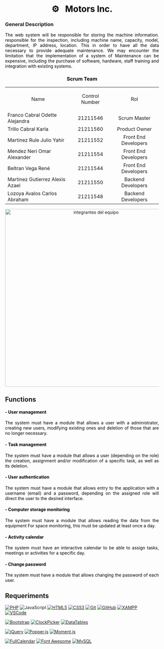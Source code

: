 <div align="center">
    <h1 align="center" style="color:black;">⚙️ &nbsp; Motors Inc.</h1>
</div>

### General Description


<div align="center">
    <p align="justify" style="color:black;">
       The web system will be responsible for storing the machine information.
          responsible for the inspection, including machine name, capacity, model,
          department, IP address, location. This in order to have all the data
          necessary to provide adequate maintenance.
          We may encounter the limitation that the implementation of a system of
          Maintenance can be expensive, including the purchase of software, hardware,
          staff training and integration with existing systems.
    </p>
</div>


<div align="center">
<h3 align="center" style="color:black;">Scrum Team</h3>
</div>

<table align="center">
 <tr>
    <td align="center">
        <p>Name</p>
    </td>
    <td align="center">
        <p>Control Number</p>
    </td>
    <td align="center">
        <p>Rol</p>
    </td>
  </tr>
  <tr>
    <td>
        Franco Cabral Odette Alejandra
    </td>
    <td align="center">
        21211546
    </td>
    <td align="center">
        Scrum Master
    </td>
  </tr>
  <tr>
    <td>
        Trillo Cabral Karla
    </td>
    <td align="center">
        21211560
    </td>
    <td align="center">
        Product Owner
    </td>
  </tr>
  <tr>
    <td>
        Martinez Rule Julio Yahir
    </td>
    <td align="center">
        21211552
    </td>
    <td align="center">
        Front End Developers
    </td>
  </tr>
  <tr>
    <td>
        Mendez Neri Omar Alexander
    </td>
    <td align="center">
        21211554
    </td>
    <td align="center">
        Front End Developers
    </td>
  </tr>
  <tr>
    <td>
        Beltran Vega René
    </td>
    <td align="center">
        21211544
    </td>
    <td align="center">
        Front End Developers
    </td>
  </tr>
  <tr>
    <td>
        Martinez Gutierrez Alexis Azael
    </td>
    <td align="center">
        21211550
    </td>
    <td align="center">
        Backend Developers
    </td>
  </tr>
  <tr>
    <td>
        Lozoya Avalos Carlos Abraham
    </td>
    <td align="center">
        21211548
    </td>
    <td align="center">
        Backend Developers
    </td>
  </tr>
</table>

<div align="center">
    <img src="https://github.com/Elcarlos2925/Motors-inc/blob/Carlos/static/assets/img/integrantes.JPG" width="580" alt="integrantes del equipo" >
</div>

## Functions

<div align="center">
<h4 align="justify" style="color:black;">- User management</h4>
     <p align="justify" style="color:black;">
        The system must have a module that allows a user with a
        administrator, creating new users, modifying existing ones
        and deletion of those that are no longer necessary.
     </p>
     <h4 align="justify" style="color:black;">- Task management</h4>
     <p align="justify" style="color:black;">
        The system must have a module that allows a user (depending on the
        role) the creation, assignment and/or modification of a specific task,
        as well as its deletion.
     </p>
     <h4 align="justify" style="color:black;">- User authentication</h4>
     <p align="justify" style="color:black;">
        The system must have a module that allows entry to the application with
        a username (email) and a password, depending on
        the assigned role will direct the user to the desired interface.
     </p>
     <h4 align="justify" style="color:black;">- Computer storage monitoring</h4>
     <p align="justify" style="color:black;">
        The system must have a module that allows reading the data from the equipment
        For space monitoring, this must be updated at least once a day.
     </p>
     <h4 align="justify" style="color:black;">- Activity calendar</h4>
     <p align="justify" style="color:black;">
         The system must have an interactive calendar to be able to assign tasks,
         meetings or activities for a specific day.
     </p>
     <h4 align="justify" style="color:black;">- Change password</h4>
     <p align="justify" style="color:black;">
         The system must have a module that allows changing the password
         of each user.
     </p>
</div>

## Requeriments
[![PHP](https://img.shields.io/badge/php-%23777BB4.svg?style=for-the-badge&logo=php&logoColor=white)](https://www.php.net/)
![JavaScript](https://img.shields.io/badge/javascript-%23323330.svg?style=for-the-badge&logo=javascript&logoColor=%23F7DF1E)
[![HTML5](https://img.shields.io/badge/HTML5-%23E34F26.svg?style=for-the-badge&logo=html5&logoColor=white)](https://html5.org/)
[![CSS3](https://img.shields.io/badge/CSS3-%231572B6.svg?style=for-the-badge&logo=css3&logoColor=white)](https://www.w3.org/Style/CSS/Overview.en.html)
[![Git](https://img.shields.io/badge/Git-%23F05032.svg?style=for-the-badge&logo=git&logoColor=white)](https://git-scm.com/)
[![GitHub](https://img.shields.io/badge/GitHub-%23181717.svg?style=for-the-badge&logo=github&logoColor=white)](https://github.com)
[![XAMPP](https://img.shields.io/badge/XAMPP-%23FB7A24.svg?style=for-the-badge&logo=xampp&logoColor=white)](https://www.apachefriends.org/es/index.html)
[![VSCode](https://img.shields.io/badge/VSCode-%23007ACC.svg?style=for-the-badge&logo=visual-studio-code&logoColor=white)](https://code.visualstudio.com/)

[![Bootstrap](https://img.shields.io/badge/Bootstrap-5.3.3-7952B3?style=for-the-badge&logo=bootstrap&logoColor=white)](https://getbootstrap.com/)
[![ClockPicker](https://img.shields.io/badge/ClockPicker-0.0.7-4FC08D?style=for-the-badge&logo=clockify&logoColor=white)](https://weareoutman.github.io/clockpicker/)
[![DataTables](https://img.shields.io/badge/DataTables-2.0.3-007BFF?style=for-the-badge&logo=datatables&logoColor=white)](https://datatables.net/)

[![jQuery](https://img.shields.io/badge/jQuery-3.7.1-0769AD?style=for-the-badge&logo=jquery&logoColor=white)](https://jquery.com/)
[![Popper.js](https://img.shields.io/badge/Popper.js-2.11.8-7952B3?style=for-the-badge&logo=popper.js&logoColor=white)](https://popper.js.org/docs/v2/)
[![Moment.js](https://img.shields.io/badge/Moment.js-2.30.1-FF7F50?style=for-the-badge&logo=moment.js&logoColor=white)](https://momentjs.com/)

[![FullCalendar](https://img.shields.io/badge/FullCalendar-6.1.11-7952B3?style=for-the-badge&logo=fullcalendar&logoColor=white)](https://fullcalendar.io/)
[![Font Awesome](https://img.shields.io/badge/Font%20Awesome-6.5.1-228AE6?style=for-the-badge&logo=font-awesome&logoColor=white)](https://fontawesome.com/)
[![MySQL](https://img.shields.io/badge/MySQL-8.2.0-4479A1?style=for-the-badge&logo=mysql&logoColor=white)](https://www.mysql.com/)

